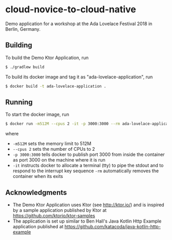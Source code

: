 # cloud-novice-to-cloud-native

Demo application for a workshop at the Ada Lovelace Festival 2018 in Berlin, Germany.

## Building
To build the Demo Ktor Application, run

```bash
$ ./gradlew build
```

To build its docker image and tag it as "ada-lovelace-application", run

```bash
$ docker build -t ada-lovelace-application .
```

## Running
To start the docker image, run

```bash
$ docker run -m512M --cpus 2 -it -p 3000:3000 --rm ada-lovelace-application
```

where

- `-m512M` sets the memory limit to 512M
- `--cpus 2` sets the number of CPUs to 2
- `-p 3000:3000` tells docker to publish port 3000 from inside the container as port 3000 on
the machine where it is run
- `-it` instructs docker to allocate a terminal (tty) to pipe the stdout and 
to respond to the interrupt key sequence
`-rm` automatically removes the container when its exits

## Acknowledgments

- The Demo Ktor Application uses Ktor (see http://ktor.io/) and is inspired by a sample application
  published by Ktor at https://github.com/ktorio/ktor-samples
- The application is set up similar to Ben Hall's Java Kotlin Http Example application published at
https://github.com/katacoda/java-kotlin-http-example  
